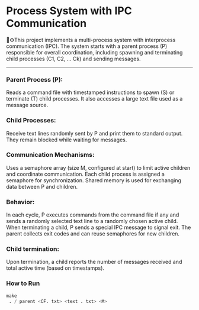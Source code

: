 # Process System with IPC Communication

🚦⚙️This project implements a multi-process system with interprocess communication (IPC). The system starts with a parent process (P) responsible for overall coordination, including spawning and terminating child processes (C1, C2, ... Ck) and sending messages.

---

### Parent Process (P):
Reads a command file with timestamped instructions to spawn (S) or terminate (T) child processes. It also accesses a large text file used as a message source.

### Child Processes:
Receive text lines randomly sent by P and print them to standard output. They remain blocked while waiting for messages.

### Communication Mechanisms:
Uses a semaphore array (size M, configured at start) to limit active children and coordinate communication. Each child process is assigned a semaphore for synchronization. Shared memory is used for exchanging data between P and children.

### Behavior:
In each cycle, P executes commands from the command file if any and sends a randomly selected text line to a randomly chosen active child. When terminating a child, P sends a special IPC message to signal exit. The parent collects exit codes and can reuse semaphores for new children.

### Child termination:
Upon termination, a child reports the number of messages received and total active time (based on timestamps).

### How to Run

```python
make
 . / parent <CF. txt> <text . txt> <M>
